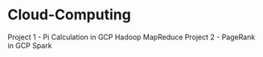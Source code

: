 # Cloud-Computing

Project 1 - Pi Calculation in GCP Hadoop MapReduce
Project 2 - PageRank in GCP Spark 

